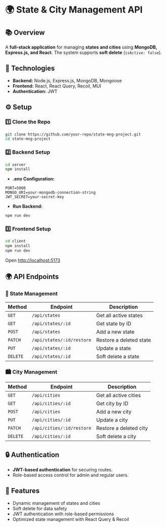 # 🌍 State & City Management API

## 📚 Overview
A **full-stack application** for managing **states and cities** using **MongoDB, Express.js, and React**. The system supports **soft delete** (`isActive: false`).

## 🚀 Technologies
- **Backend:** Node.js, Express.js, MongoDB, Mongoose
- **Frontend:** React, React Query, Recoil, MUI
- **Authentication:** JWT


## ⚙️ Setup

### 1️⃣ Clone the Repo
```bash
git clone https://github.com/your-repo/state-mng-project.git
cd state-mng-project
```

### 2️⃣ Backend Setup
```bash
cd server
npm install
```
- **.env Configuration:**
```env
PORT=5000
MONGO_URI=your-mongodb-connection-string
JWT_SECRET=your-secret-key
```
- **Run Backend:**
```bash
npm run dev
```

### 3️⃣ Frontend Setup
```bash
cd client
npm install
npm run dev
```
Open [http://localhost:5173](http://localhost:5173)

## 🌍 API Endpoints

### 📌 State Management
| Method   | Endpoint                  | Description                 |
|----------|---------------------------|-----------------------------|
| `GET`    | `/api/states`             | Get all active states    |
| `GET`    | `/api/states/:id`         | Get state by ID           |
| `POST`   | `/api/states`             | Add a new state           |
| `PATCH`  | `/api/states/:id/restore` | Restore a deleted state   |
| `PUT`    | `/api/states/:id`         | Update a state            |
| `DELETE` | `/api/states/:id`         | Soft delete a state       |

### 🏙️ City Management
| Method   | Endpoint                  | Description                 |
|----------|---------------------------|-----------------------------|
| `GET`    | `/api/cities`             | Get all active cities       |
| `GET`    | `/api/cities/:id`         | Get city by ID              |
| `POST`   | `/api/cities`             | Add a new city              |
| `PUT`    | `/api/cities/:id`         | Update a city               |
| `PATCH`  | `/api/cities/:id/restore` | Restore a deleted city      |
| `DELETE` | `/api/cities/:id`         | Soft delete a city          |

## 🔒 Authentication
- **JWT-based authentication** for securing routes.
- Role-based access control for admin and regular users.

## 🌟 Features
- Dynamic management of states and cities
- Soft delete for data safety
- JWT authentication with role-based permissions
- Optimized state management with React Query & Recoil

